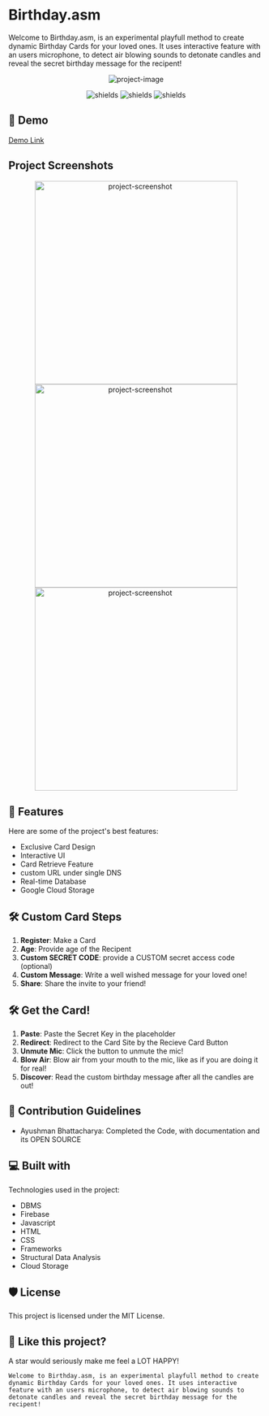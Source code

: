 # Birthday.asm

Welcome to Birthday.asm, is an experimental playfull method to create dynamic Birthday Cards for your loved ones. It uses interactive feature with an users microphone, to detect air blowing sounds to detonate candles and reveal the secret birthday message for the recipent!

<p align="center">
  <img src="https://firebasestorage.googleapis.com/v0/b/birthday-1340e.appspot.com/o/Assests%2FBirthday%20Cake%20LOgo.png?alt=media&token=d5278cc1-c763-4bb2-944c-dabb2be45a35" alt="project-image">
</p>



<p align="center">
  <img src="https://img.shields.io/badge/built_with-VS_Code-blue" alt="shields"> <img src="https://img.shields.io/badge/hosted%20in%20GitHub-8A2BE2" alt="shields"> <img src="https://img.shields.io/badge/with-Firebase_Database-ff9000" alt="shields">
</p>

## 🚀 Demo

[Demo Link](https://circuit-overtime.github.io/Birthday/birthdayCard.html)

## Project Screenshots

<p align="center">
  <img src="https://firebasestorage.googleapis.com/v0/b/birthday-1340e.appspot.com/o/Assests%2FbirthdaySnippet%20(2).jpg?alt=media&token=95b9f539-47e6-416b-8e3d-8eacd0ffdbd3" alt="project-screenshot" width="400"> <img src="https://firebasestorage.googleapis.com/v0/b/birthday-1340e.appspot.com/o/Assests%2FbirthdaySnippet%20(1).jpg?alt=media&token=d9167bac-7cb6-491a-b046-5867b711e410" alt="project-screenshot" width="400"> <img src="https://firebasestorage.googleapis.com/v0/b/birthday-1340e.appspot.com/o/Assests%2FbirthdaySnippet%20(3).jpg?alt=media&token=ee2cb9ce-b164-4283-ac02-db3d51bc7ba0" alt="project-screenshot" width="400">
</p>

## 🧐 Features

Here are some of the project's best features:

- Exclusive Card Design
- Interactive UI
- Card Retrieve Feature
- custom URL under single DNS
- Real-time Database
- Google Cloud Storage

## 🛠️ Custom Card Steps

1. **Register**: Make a Card
2. **Age**: Provide age of the Recipent
3. **Custom SECRET CODE**: provide a CUSTOM secret access code (optional)
4. **Custom Message**: Write a well wished message for your loved one!
5. **Share**: Share the invite to your friend!

## 🛠️ Get the Card!

1. **Paste**: Paste the Secret Key in the placeholder
2. **Redirect**: Redirect to the Card Site by the Recieve Card Button
3. **Unmute Mic**: Click the button to unmute the mic!
4. **Blow Air**: Blow air from your mouth to the mic, like as if you are doing it for real!
5. **Discover**: Read the custom birthday message after all the candles are out!

## 🍰 Contribution Guidelines

- Ayushman Bhattacharya: Completed the Code, with documentation and its OPEN SOURCE

## 💻 Built with

Technologies used in the project:
- DBMS
- Firebase
- Javascript
- HTML
- CSS
- Frameworks
- Structural Data Analysis
- Cloud Storage

## 🛡️ License

This project is licensed under the MIT License.

## 💖 Like this project?
A star would seriously make me feel a LOT HAPPY!
```
Welcome to Birthday.asm, is an experimental playfull method to create dynamic Birthday Cards for your loved ones. It uses interactive feature with an users microphone, to detect air blowing sounds to detonate candles and reveal the secret birthday message for the recipent!
```
